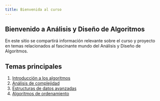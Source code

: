 ```yaml
---
title: Bienvenida al curso
---
```


## Bienvenido a Análisis y Diseño de Algoritmos

En este sitio se compartirá información relevante sobre el curso y proyecto en temas relacionados al fascinante mundo del Análisis y Diseño de Algoritmos.

## Temas principales

1. [Introducción a los algoritmos](./temas/introduccion.md)
2. [Análisis de complejidad](./temas/complejidad.md)
3. [Estructuras de datos avanzadas](./temas/estructuras-datos.md)
4. [Algoritmos de ordenamiento](./temas/ordenamiento.md)
